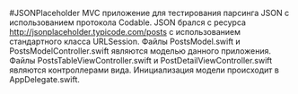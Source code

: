 #JSONPlaceholder
MVC приложение для тестирования парсинга JSON c использованием протокола Codable.
JSON брался с ресурса http://jsonplaceholder.typicode.com/posts с использованием стандартного класса URLSession.
Файлы PostsModel.swift и PostsModelController.swift являются моделью данного приложения.
Файлы PostsTableViewController.swift и PostDetailViewController.swift являются контроллерами вида.
Инициализация модели происходит в AppDelegate.swift.
